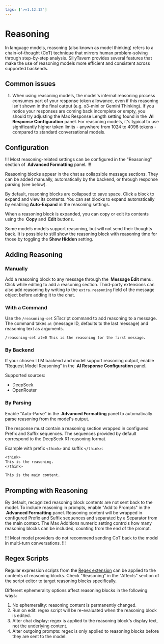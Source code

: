 ```yaml
---
tags: ['>=1.12.12']
---
```


# Reasoning

In language models, reasoning (also known as model thinking) refers to a chain-of-thought (CoT) technique that mirrors human problem-solving through step-by-step analysis. SillyTavern provides several features that make the use of reasoning models more efficient and consistent across supported backends.

## Common issues

1. When using reasoning models, the model's internal reasoning process consumes part of your response token allowance, even if this reasoning isn't shown in the final output (e.g. o3-mini or Gemini Thinking). If you notice your responses are coming back incomplete or empty, you should try adjusting the Max Response Length setting found in the **<i class="fa-solid fa-sliders"></i> AI Response Configuration** panel. For reasoning models, it's typical to use significantly higher token limits - anywhere from 1024 to 4096 tokens - compared to standard conversational models.

## Configuration

!!!
Most reasoning-related settings can be configured in the "Reasoning" section of **<i class="fa-solid fa-font"></i> Advanced Formatting** panel.
!!!

Reasoning blocks appear in the chat as collapsible message sections. They can be added manually, automatically by the backend, or through response parsing (see below).

By default, reasoning blocks are collapsed to save space. Click a block to expand and view its contents. You can set blocks to expand automatically by enabling **Auto-Expand** in the reasoning settings.

When a reasoning block is expanded, you can copy or edit its contents using the **<i class="fa-solid fa-copy"></i> Copy** and **<i class="fa-solid fa-pencil"></i> Edit** buttons.

Some models models support reasoning, but will not send their thoughts back. It is possible to still show the reasoning block with reasoning time for those by toggling the **Show Hidden** setting.

## Adding Reasoning

### Manually

Add a reasoning block to any message through the **<i class="fa-solid fa-pencil"></i> Message Edit** menu. Click **<i class="fa-solid fa-lightbulb"></i>** while editing to add a reasoning section. Third-party extensions can also add reasoning by writing to the `extra.reasoning` field of the message object before adding it to the chat.

### With a Command

Use the `/reasoning-set` STscript command to add reasoning to a message. The command takes `at` (message ID, defaults to the last message) and reasoning text as arguments.

```stscript
/reasoning-set at=0 This is the reasoning for the first message.
```

### By Backend

If your chosen LLM backend and model support reasoning output, enable "Request Model Reasoning" in the **<i class="fa-solid fa-sliders"></i> AI Response Configuration** panel.

Supported sources:

- DeepSeek
- OpenRouter

### By Parsing

Enable "Auto-Parse" in the **<i class="fa-solid fa-font"></i> Advanced Formatting** panel to automatically parse reasoning from the model's output.

The response must contain a reasoning section wrapped in configured Prefix and Suffix sequences. The sequences provided by default correspond to the DeepSeek R1 reasoning format.

Example with prefix `<think>` and suffix `</think>`:

```txt
<think>
This is the reasoning.
</think>

This is the main content.
```

## Prompting with Reasoning

By default, recognized reasoning block contents are not sent back to the model. To include reasoning in prompts, enable "Add to Prompts" in the **<i class="fa-solid fa-font"></i> Advanced Formatting** panel. Reasoning content will be wrapped in configured Prefix and Suffix sequences and separated by a Separator from the main context. The Max Additions numeric setting controls how many reasoning blocks can be included, counting from the end of the prompt.

!!!
Most model providers do not recommend sending CoT back to the model in multi-turn conversations.
!!!

## Regex Scripts

Regular expression scripts from the [Regex extension](/extensions/Regex.md) can be applied to the contents of reasoning blocks. Check "Reasoning" in the "Affects" section of the script editor to target reasoning blocks specifically.

Different ephemerality options affect reasoning blocks in the following ways:

1. No ephemerality: reasoning content is permanently changed.
2. Run on edit: regex script will be re-evaluated when the reasoning block is edited.
3. Alter chat display: regex is applied to the reasoning block's display text, not the underlying content.
4. Alter outgoing prompts: regex is only applied to reasoning blocks before they are sent to the model.
